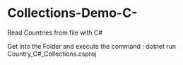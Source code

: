 # Collections-Demo-C-
Read Countries from file with C#

Get into the Folder and execute the command :  dotnet run Country_C#_Collections.csproj

